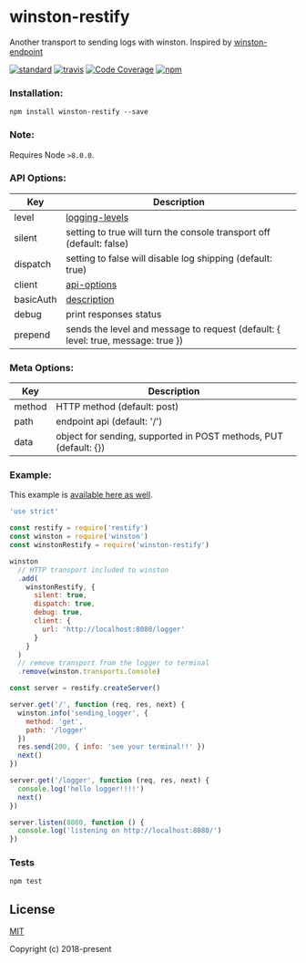 # winston-restify
Another transport to sending logs with winston. Inspired by [winston-endpoint](https://github.com/gswalden/winston-endpoint)

[![standard][standard-image]][standard-url]
[![travis][travis-image]][travis-url]
[![Code Coverage][coverage-image]][coverage-url]
[![npm][npm-image]][npm-url]

[standard-image]: https://img.shields.io/badge/code%20style-standard-brightgreen.svg
[standard-url]: http://standardjs.com/
[travis-image]: https://travis-ci.org/carvalhoviniciusluiz/winston-restify.svg?branch=master
[travis-url]: https://travis-ci.org/carvalhoviniciusluiz/winston-restify
[coverage-image]: https://scrutinizer-ci.com/g/carvalhoviniciusluiz/winston-restify/badges/quality-score.png?b=master
[coverage-url]: https://scrutinizer-ci.com/g/carvalhoviniciusluiz/winston-restify/?branch=master
[npm-image]: https://img.shields.io/npm/v/winston-restify.svg?style=flat
[npm-url]: https://npmjs.org/package/winston-restify


### Installation:
```
npm install winston-restify --save
```

### Note:
Requires Node ``>8.0.0``.

### API Options:
Key | Description
------------ | -------------
level | [logging-levels](https://github.com/winstonjs/winston#logging-levels)
silent | setting to true will turn the console transport off (default: false)
dispatch | setting to false will disable log shipping (default: true)
client | [api-options](https://github.com/restify/clients#api-options)
basicAuth | [description](https://github.com/restify/clients#basicauthusername-password)
debug | print responses status
prepend | sends the level and message to request (default: { level: true, message: true })

### Meta Options:
Key | Description
------------ | -------------
method | HTTP method (default: post)
path | endpoint api (default: '/')
data | object for sending, supported in POST methods, PUT (default: {})

### Example:
This example is [available here as well](./example/server.js).
```javascript
'use strict'

const restify = require('restify')
const winston = require('winston')
const winstonRestify = require('winston-restify')

winston
  // HTTP transport included to winston
  .add(
    winstonRestify, {
      silent: true,
      dispatch: true,
      debug: true,
      client: {
        url: 'http://localhost:8080/logger'
      }
    }
  )
  // remove transport from the logger to terminal
  .remove(winston.transports.Console)

const server = restify.createServer()

server.get('/', function (req, res, next) {
  winston.info('sending_logger', {
    method: 'get',
    path: '/logger'
  })
  res.send(200, { info: 'see your terminal!!' })
  next()
})

server.get('/logger', function (req, res, next) {
  console.log('hello logger!!!!')
  next()
})

server.listen(8080, function () {
  console.log('listening on http://localhost:8080/')
})


```
### Tests
```shell
npm test
```
## License

[MIT](http://opensource.org/licenses/MIT)

Copyright (c) 2018-present
